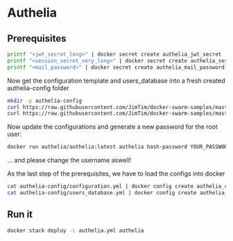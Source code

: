 # Authelia

## Prerequisites

```bash
printf "<jwt_secret_long>" | docker secret create authelia_jwt_secret -
printf "<session_secret_very_long>" | docker secret create authelia_session_secret -
printf "<mail_password>" | docker secret create authelia_mail_password -
```

Now get the configuration template and users_database into a fresh created authelia-config folder

```bash
mkdir -p authelia-config
curl https://raw.githubusercontent.com/JimTim/docker-swarm-samples/master/authelia/authelia-config/configuration.yml --output authelia-config/configuration.yml
curl https://raw.githubusercontent.com/JimTim/docker-swarm-samples/master/authelia/authelia-config/users_database.yml --output authelia-config/users_database.yml
```

Now update the configurations and generate a new password for the root user:

```bash
docker run authelia/authelia:latest authelia hash-password YOUR_PASSWORD
```

... and please change the username aswell!

As the last step of the prerequisites, we have to load the configs into docker

```bash
cat authelia-config/configuration.yml | docker config create authelia_config -
cat authelia-config/users_database.yml | docker config create authelia_users -
```

## Run it

```bash
docker stack deploy -c authelia.yml authelia
```

